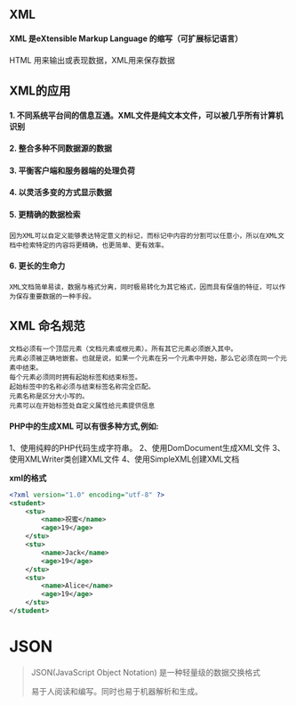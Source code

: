 ## XML

#### XML 是eXtensible Markup Language 的缩写（可扩展标记语言）

HTML 用来输出或表现数据，XML用来保存数据

## XML的应用

####  1. 不同系统平台间的信息互通。XML文件是纯文本文件，可以被几乎所有计算机识别

#### 2. 整合多种不同数据源的数据

#### 3. 平衡客户端和服务器端的处理负荷

#### 4. 以灵活多变的方式显示数据

#### 5. 更精确的数据检索
	因为XML可以自定义能够表达特定意义的标记，而标记中内容的分割可以任意小，所以在XML文档中检索特定的内容将更精确，也更简单、更有效率。

#### 6. 更长的生命力
	XML文档简单易读，数据与格式分离，同时极易转化为其它格式，因而具有保值的特征，可以作为保存重要数据的一种手段。

## XML 命名规范

    文档必须有一个顶层元素（文档元素或根元素）。所有其它元素必须嵌入其中。
    元素必须被正确地嵌套。也就是说，如果一个元素在另一个元素中开始，那么它必须在同一个元素中结束。
    每个元素必须同时拥有起始标签和结束标签。
    起始标签中的名称必须与结束标签名称完全匹配。
    元素名称是区分大小写的。
    元素可以在开始标签处自定义属性给元素提供信息
#### PHP中的生成XML  可以有很多种方式,例如:

1、使用纯粹的PHP代码生成字符串。
2、使用DomDocument生成XML文件
3、使用XMLWriter类创建XML文件
4、使用SimpleXML创建XML文档

**xml的格式**

```xml
<?xml version="1.0" encoding="utf-8" ?>
<student>
    <stu>
        <name>祝蜜</name>
        <age>19</age>
    </stu>
    <stu>
        <name>Jack</name>
        <age>19</age>
    </stu>
    <stu>
        <name>Alice</name>
        <age>19</age>
    </stu>
</student>
```

# JSON

> JSON(JavaScript Object Notation) 是一种轻量级的数据交换格式
>
> 易于人阅读和编写。同时也易于机器解析和生成。

